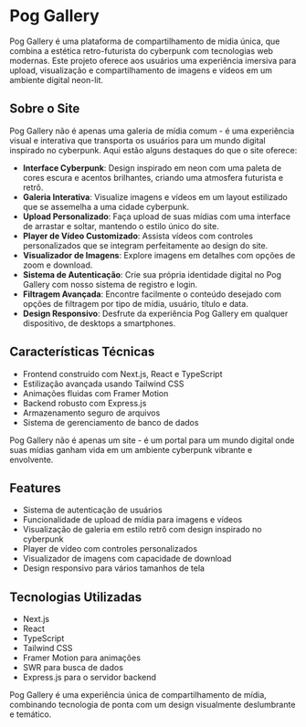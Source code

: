 # Pog Gallery

Pog Gallery é uma plataforma de compartilhamento de mídia única, que combina a estética retro-futurista do cyberpunk com tecnologias web modernas. Este projeto oferece aos usuários uma experiência imersiva para upload, visualização e compartilhamento de imagens e vídeos em um ambiente digital neon-lit.

## Sobre o Site

Pog Gallery não é apenas uma galeria de mídia comum - é uma experiência visual e interativa que transporta os usuários para um mundo digital inspirado no cyberpunk. Aqui estão alguns destaques do que o site oferece:

- **Interface Cyberpunk**: Design inspirado em neon com uma paleta de cores escura e acentos brilhantes, criando uma atmosfera futurista e retrô.
- **Galeria Interativa**: Visualize imagens e vídeos em um layout estilizado que se assemelha a uma cidade cyberpunk.
- **Upload Personalizado**: Faça upload de suas mídias com uma interface de arrastar e soltar, mantendo o estilo único do site.
- **Player de Vídeo Customizado**: Assista vídeos com controles personalizados que se integram perfeitamente ao design do site.
- **Visualizador de Imagens**: Explore imagens em detalhes com opções de zoom e download.
- **Sistema de Autenticação**: Crie sua própria identidade digital no Pog Gallery com nosso sistema de registro e login.
- **Filtragem Avançada**: Encontre facilmente o conteúdo desejado com opções de filtragem por tipo de mídia, usuário, título e data.
- **Design Responsivo**: Desfrute da experiência Pog Gallery em qualquer dispositivo, de desktops a smartphones.

## Características Técnicas

- Frontend construído com Next.js, React e TypeScript
- Estilização avançada usando Tailwind CSS
- Animações fluidas com Framer Motion
- Backend robusto com Express.js
- Armazenamento seguro de arquivos
- Sistema de gerenciamento de banco de dados

Pog Gallery não é apenas um site - é um portal para um mundo digital onde suas mídias ganham vida em um ambiente cyberpunk vibrante e envolvente.

## Features

- Sistema de autenticação de usuários
- Funcionalidade de upload de mídia para imagens e vídeos
- Visualização de galeria em estilo retrô com design inspirado no cyberpunk
- Player de vídeo com controles personalizados
- Visualizador de imagens com capacidade de download
- Design responsivo para vários tamanhos de tela

## Tecnologias Utilizadas

- Next.js
- React
- TypeScript
- Tailwind CSS
- Framer Motion para animações
- SWR para busca de dados
- Express.js para o servidor backend

Pog Gallery é uma experiência única de compartilhamento de mídia, combinando tecnologia de ponta com um design visualmente deslumbrante e temático.
